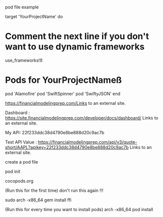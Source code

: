 pod file example

target 'YourProjectName' do

# Comment the next line if you don't want to use dynamic frameworks

use_frameworks!ß

# Pods for YourProjectNameß

pod 'Alamofire'
pod 'SwiftSpinner'
pod 'SwiftyJSON'
end

https://financialmodelingprep.com/Links to an external site.

Dashboard : https://site.financialmodelingprep.com/developer/docs/dashboard/ Links to an external site.

My API: 22f233ddc38d4790e8be888d20c9ac7b

Test API Value : https://financialmodelingprep.com/api/v3/quote-short/AAPL?apikey=22f233ddc38d4790e8be888d20c9ac7b Links to an external site.

create a pod file

pod init

cocopods.org

(Run this for the first time)
don't run this again !!!

sudo arch -x86_64 gem install ffi

(Run this for every time you want to install pods)
arch -x86_64 pod install
